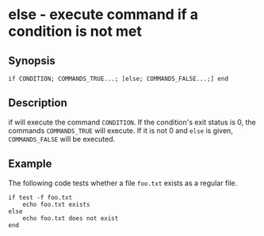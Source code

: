 # else - execute command if a condition is not met

## Synopsis

```
if CONDITION; COMMANDS_TRUE...; [else; COMMANDS_FALSE...;] end
```

## Description

if will execute the command `CONDITION`. If the condition's exit status is 0, the commands `COMMANDS_TRUE` will execute. If it is not 0 and `else` is given, `COMMANDS_FALSE` will be executed.

## Example

The following code tests whether a file `foo.txt` exists as a regular file.

```
if test -f foo.txt
    echo foo.txt exists
else
    echo foo.txt does not exist
end
```
